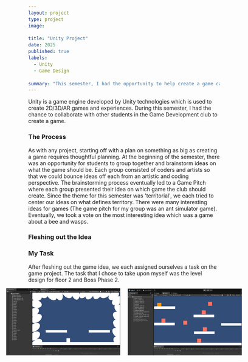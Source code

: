 ```yaml
---
layout: project
type: project
image: 

title: "Unity Project"
date: 2025
published: true
labels:
  - Unity
  - Game Design

summary: "This semester, I had the opportunity to help create a game called \"Poke the Hornet's Nest\""
---
```


Unity is a game engine developed by Unity technologies which is used to create 2D/3D/AR games and experiences. During this semester, I had the chance to collaborate with other students in the Game Development club to create a game.

### The Process
As with any project, starting off with a plan on something as big as creating a game requires thoughtful planning. At the beginning of the semester, there was an opportunity for students to group together and brainstorm ideas on what the game should be. Each group consisted of coders and artists so that we could bounce ideas off each from an artistic and coding perspective. The brainstorming process eventually led to a Game Pitch where each group presented their idea on which game the club should create. Since the theme for this semester was 'territorial', we each tried to center our ideas on what defines territory. There were many interesting ideas for games (The game pitch for my group was an ant simulator game). Eventually, we took a vote on the most interesting idea which was a game about a bee and wasps. 

### Fleshing out the Idea


### My Task
After fleshing out the game idea, we each assigned ourselves a task on the game project. The task that I chose to take upon myself was the level design for floor 2 and Boss Phase 2. 


<div style="display: flex; justify-content: center; gap: 20px;">
  <img src="img/BossPhase2.png" alt="Boss Phase 2" style="width: 300px; height: auto;">
  <img src="img/leveldesign2.png" alt="Level Design 2" style="width: 300px; height: auto;">
</div>

